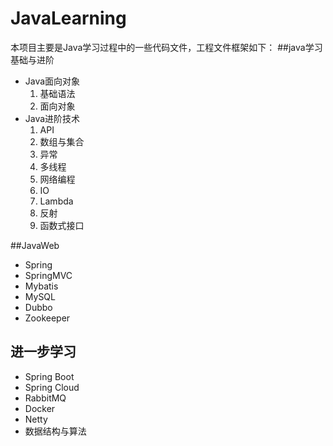 # JavaLearning
本项目主要是Java学习过程中的一些代码文件，工程文件框架如下：
##java学习基础与进阶
- Java面向对象
    1. 基础语法
    2. 面向对象
- Java进阶技术
    1. API
    2. 数组与集合
    3. 异常
    4. 多线程
    5. 网络编程
    6. IO
    7. Lambda
    8. 反射
    9. 函数式接口
    
##JavaWeb
- Spring
- SpringMVC
- Mybatis
- MySQL  
- Dubbo
- Zookeeper
## 进一步学习 
- Spring Boot
- Spring Cloud
- RabbitMQ
- Docker
- Netty
- 数据结构与算法


